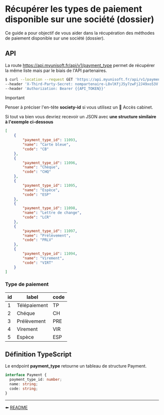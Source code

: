 # Récupérer les types de paiement disponible sur une société (dossier)
Ce guide a pour objectif de vous aider dans la récupération des méthodes de paiement disponible sur une société (dossier).

## API

La route https://api.myunisoft.fr/api/v1/payment_type permet de récupérer la même liste mais par le biais de l'API partenaires.

```bash
$ curl --location --request GET 'https://api.myunisoft.fr/api/v1/payment_type' \
--header 'X-Third-Party-Secret: nompartenaire-L8vlKfjJ5y7zwFj2J49xo53V' \
--header 'Authorization: Bearer {{API_TOKEN}}'
```

> [!IMPORTANT]
> Penser à préciser l'en-tête **society-id** si vous utilisez un 🔹 Accès cabinet.

Si tout va bien vous devriez recevoir un JSON avec **une structure similaire à l'exemple ci-dessous**
```json
[
    {
        "payment_type_id": 11093,
        "name": "Carte bleue",
        "code": "CB"
    },
    {
        "payment_type_id": 11096,
        "name": "Chèque",
        "code": "CHQ"
    },
    {
        "payment_type_id": 11095,
        "name": "Espèce",
        "code": "ESP"
    },
    {
        "payment_type_id": 11098,
        "name": "Lettre de change",
        "code": "LCR"
    },
    {
        "payment_type_id": 11097,
        "name": "Prélèvement",
        "code": "PRLV"
    },
    {
        "payment_type_id": 11094,
        "name": "Virement",
        "code": "VIRT"
    }
]
```

### Type de paiement

| id | label | code |
| --- | --- | --- |
| 1 | Télépaiement | TP |
| 2 | Chéque | CH |
| 3 | Prélèvement | PRE |
| 4 | Virement | VIR |
| 5 | Espèce | ESP |

## Définition TypeScript

Le endpoint **payment_type** retourne un tableau de structure Payment.

```ts
interface Payment {
  payment_type_id: number;
  name: string;
  code: string;
}
```

---

⬅️ [README](../../../README.md)
